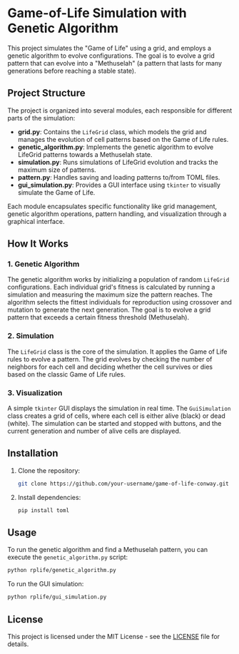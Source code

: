 # Game-of-Life Simulation with Genetic Algorithm

This project simulates the "Game of Life" using a grid, and employs a genetic algorithm to evolve configurations. The goal is to evolve a grid pattern that can evolve into a "Methuselah" (a pattern that lasts for many generations before reaching a stable state).

## Project Structure

The project is organized into several modules, each responsible for different parts of the simulation:

- **grid.py**: Contains the `LifeGrid` class, which models the grid and manages the evolution of cell patterns based on the Game of Life rules.
- **genetic_algorithm.py**: Implements the genetic algorithm to evolve LifeGrid patterns towards a Methuselah state.
- **simulation.py**: Runs simulations of LifeGrid evolution and tracks the maximum size of patterns.
- **pattern.py**: Handles saving and loading patterns to/from TOML files.
- **gui_simulation.py**: Provides a GUI interface using `tkinter` to visually simulate the Game of Life.

Each module encapsulates specific functionality like grid management, genetic algorithm operations, pattern handling, and visualization through a graphical interface.

## How It Works

### 1. Genetic Algorithm
The genetic algorithm works by initializing a population of random `LifeGrid` configurations. Each individual grid's fitness is calculated by running a simulation and measuring the maximum size the pattern reaches. The algorithm selects the fittest individuals for reproduction using crossover and mutation to generate the next generation. The goal is to evolve a grid pattern that exceeds a certain fitness threshold (Methuselah).

### 2. Simulation
The `LifeGrid` class is the core of the simulation. It applies the Game of Life rules to evolve a pattern. The grid evolves by checking the number of neighbors for each cell and deciding whether the cell survives or dies based on the classic Game of Life rules.

### 3. Visualization
A simple `tkinter` GUI displays the simulation in real time. The `GuiSimulation` class creates a grid of cells, where each cell is either alive (black) or dead (white). The simulation can be started and stopped with buttons, and the current generation and number of alive cells are displayed.

## Installation

1. Clone the repository:
   ```bash
   git clone https://github.com/your-username/game-of-life-conway.git
   ```

2. Install dependencies:
   ```bash
   pip install toml
   ```

## Usage

To run the genetic algorithm and find a Methuselah pattern, you can execute the `genetic_algorithm.py` script:

```bash
python rplife/genetic_algorithm.py
```

To run the GUI simulation:

```bash
python rplife/gui_simulation.py
```

## License
This project is licensed under the MIT License - see the [LICENSE](https://github.com/talfig/Game-of-Life-Conway/blob/main/LICENSE) file for details.

